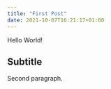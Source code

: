 ```yaml
---
title: "First Post"
date: 2021-10-07T16:21:17+01:00
---
```


Hello World!

## Subtitle

Second paragraph.

